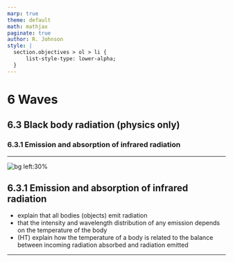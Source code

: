 ```yaml
---
marp: true
theme: default
math: mathjax
paginate: true
author: R. Johnson
style: |
  section.objectives > ol > li {
      list-style-type: lower-alpha;
  }
---
```


# 6 Waves
## 6.3 Black body radiation (physics only)
### 6.3.1 Emission and absorption of infrared radiation

---

<!-- _class: objectives -->

![bg left:30%](https://images.unsplash.com/photo-1492962827063-e5ea0d8c01f5?ixlib=rb-4.0.3&ixid=MnwxMjA3fDB8MHxwaG90by1wYWdlfHx8fGVufDB8fHx8&auto=format&fit=crop&w=2121&q=80)
## 6.3.1 Emission and absorption of infrared radiation


- explain that all bodies (objects) emit radiation
- that the intensity and wavelength distribution of any emission depends on the temperature of the body
- (HT) explain how the temperature of a body is related to the balance between incoming radiation absorbed and radiation emitted



---